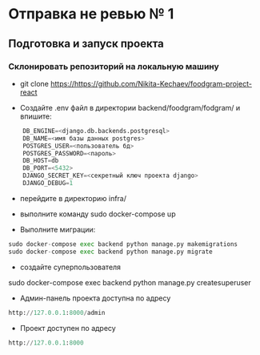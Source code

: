 # Отправка не ревью № 1

## Подготовка и запуск проекта

### Склонировать репозиторий на локальную машину

* git clone <https://https://github.com/Nikita-Kechaev/foodgram-project-react>

* Cоздайте .env файл в директории backend/foodgram/fodgram/ и впишите:

```python
    DB_ENGINE=<django.db.backends.postgresql>
    DB_NAME=<имя базы данных postgres>
    POSTGRES_USER=<пользователь бд>
    POSTGRES_PASSWORD=<пароль>
    DB_HOST=db
    DB_PORT=<5432>
    DJANGO_SECRET_KEY=<секретный ключ проекта django>
    DJANGO_DEBUG=1
```

* перейдите в директорию infra/

* выполните команду sudo docker-compose up

* Выполните миграции:

```python
sudo docker-compose exec backend python manage.py makemigrations
sudo docker-compose exec backend python manage.py migrate
```

* создайте суперпользователя

sudo docker-compose exec backend python manage.py createsuperuser

* Админ-панель проекта доступна по адресу

```python
http://127.0.0.1:8000/admin
```

* Проект доступен по адресу

```python
http://127.0.0.1:8000
```
